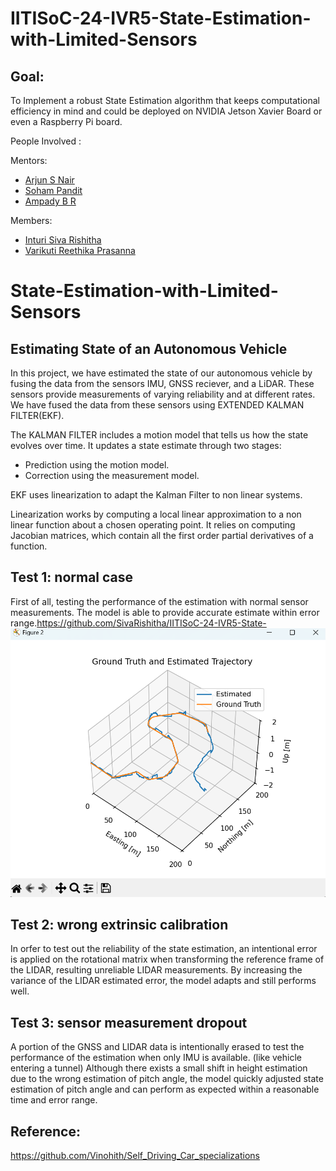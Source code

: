# IITISoC-24-IVR5-State-Estimation-with-Limited-Sensors

## Goal:
To Implement a robust State Estimation algorithm that keeps computational efficiency in mind and could be deployed on NVIDIA Jetson Xavier Board or even a Raspberry Pi board.

People Involved : 

Mentors:
- [Arjun S Nair](https://github.com/arjun-593)
- [Soham Pandit](https://github.com/Scav6411)
- [Ampady B R](https://github.com/ampady06)

Members:
- [Inturi Siva Rishitha](https://github.com/SivaRishitha)
- [Varikuti Reethika Prasanna](https://github.com/Reethika1115)


# State-Estimation-with-Limited-Sensors

## Estimating State of an Autonomous Vehicle

In this project, we have estimated the state of our autonomous vehicle by fusing the data from the sensors IMU, GNSS reciever, and a LiDAR. These sensors provide measurements of varying reliability and at different rates. We have fused the data from these sensors using EXTENDED KALMAN FILTER(EKF). 

The KALMAN FILTER includes a motion model that tells us how the state evolves over time. It updates a state estimate through two stages:



- Prediction using the motion model.
- Correction using the measurement model.



EKF uses linearization to adapt the Kalman Filter to non linear systems.

 Linearization works by computing a local linear approximation to a non linear function about a chosen operating point. It relies on computing Jacobian matrices, which contain all the first order partial derivatives of a function.

 
## Test 1: normal case

First of all, testing the performance of the estimation with normal sensor measurements. The model is able to provide accurate estimate within error range.https://github.com/SivaRishitha/IITISoC-24-IVR5-State-
![image alt](https://github.com/SivaRishitha/IITISoC-24-IVR5-State-Estimation-with-Limited-Sensors/blob/5cd97d9380ad0befe0803b328ed75abe632291ec/ESTIMATED(pt_1).png)
## Test 2: wrong extrinsic calibration

In orfer to test out the reliability of the state estimation, an intentional error is applied on the rotational matrix when transforming the reference frame of the LIDAR, resulting unreliable LIDAR measurements. By increasing the variance of the LIDAR estimated error, the model adapts and still performs well.



## Test 3: sensor measurement dropout

A portion of the GNSS and LIDAR data is intentionally erased to test the performance of the estimation when only IMU is available. (like vehicle entering a tunnel)
Although there exists a small shift in height estimation due to the wrong estimation of pitch angle, the model quickly adjusted state estimation of pitch angle and can perform as expected within a reasonable time and error range.

## Reference:


https://github.com/Vinohith/Self_Driving_Car_specializations
